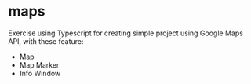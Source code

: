 # maps

Exercise using Typescript for creating simple project using Google Maps API, with these feature:

- Map
- Map Marker
- Info Window